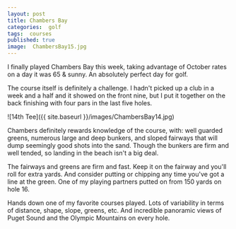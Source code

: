 ```yaml
---
layout: post
title: Chambers Bay
categories:  golf
tags:  courses
published: true
image:  ChambersBay15.jpg
---
```


I finally played Chambers Bay this week, taking advantage of October rates on a day it was 65 & sunny.  An absolutely perfect day for golf.

The course itself is definitely a challenge.  I hadn't picked up a club in a week and a half and it showed on the front nine, but I put it together on the back finishing with four pars in the last five holes.

![14th Tee]({{ site.baseurl }}/images/ChambersBay14.jpg)

Chambers definitely rewards knowledge of the course, with: well guarded greens, numerous large and deep bunkers, and sloped fairways that will dump seemingly good shots into the sand.  Though the bunkers are firm and well tended, so landing in the beach isn't a big deal.

The fairways and greens are firm and fast.  Keep it on the fairway and you'll roll for extra yards.  And consider putting or chipping any time you've got a line at the green.  One of my playing partners putted on from 150 yards on hole 16.

Hands down one of my favorite courses played.  Lots of variability in terms of distance, shape, slope, greens, etc.  And incredible panoramic views of Puget Sound and the Olympic Mountains on every hole.
